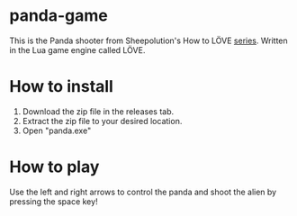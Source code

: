 # panda-game
This is the Panda shooter from Sheepolution's How to LÖVE [series](https://sheepolution.com/learn/book/contents). Written in the Lua game engine called LÖVE.

# How to install
1. Download the zip file in the releases tab.
2. Extract the zip file to your desired location.
3. Open "panda.exe"
# How to play
Use the left and right arrows to control the panda and shoot the alien by pressing the space key!

